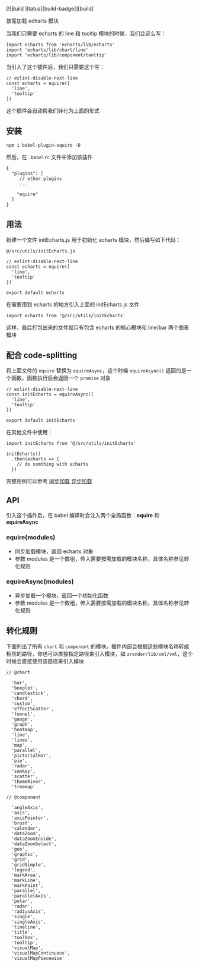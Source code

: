 [![Build Status][build-badge]][build]

按需加载 echarts 模块

当我们只需要 echarts 的 line 和 tooltip 模块的时候，我们会这么写：

```
import echarts from 'echarts/lib/echarts'
import 'echarts/lib/chart/line'
import 'echarts/lib/component/tooltip'
```
当引入了这个插件后，我们只需要这个写：

```
// eslint-disable-next-line
const echarts = equire([
  'line',
  'tooltip'
])
```
这个插件会自动帮我们转化为上面的形式

## 安装
```shell
npm i babel-plugin-equire -D
```
然后，在 `.babelrc` 文件中添加该插件

```
{
  "plugins": [
  	 // other plugins
  	 ...
  	 
    "equire"
  ]
}
``` 

## 用法
新建一个文件 initEcharts.js 用于初始化 echarts 模块，然后编写如下代码：

```
@/src/utils/initEcharts.js

// eslint-disable-next-line
const echarts = equire([
  'line',
  'tooltip'
])

export default echarts
```
在需要用到 echarts 的地方引入上面的 initEcharts.js 文件

```
import echarts from '@/src/utils/initEcharts'
```
这样，最后打包出来的文件就只有包含 echarts 的核心模块和 line/bar 两个图表模块

## 配合 code-splitting
将上面文件的 `equire` 替换为 `equireAsync`，这个时候 `equireAsync()` 返回的是一个函数，函数执行后会返回一个 `promise` 对象

```
// eslint-disable-next-line
const initEcharts = equireAsync([
  'line',
  'tooltip'
])

export default initEcharts
```
在其他文件中使用：

```
import initEcharts from '@/src/utils/initEcharts'

initEcharts()
  .then(echarts => {
    // do somthing with echarts
  })
```

完整用例可以参考 [同步加载](example/basic.vue) [异步加载](example/async.vue)

## API
引入这个插件后，在 babel 编译时会注入两个全局函数：**equire** 和 **equireAsync**
### equire(modules)
- 同步加载模块，返回 echarts 对象
- 参数 modules 是一个数组，传入需要按需加载的模块名称，具体名称参见转化规则

### equireAsync(modules)
- 异步加载一个模块，返回一个初始化函数
- 参数 modules 是一个数组，传入需要按需加载的模块名称，具体名称参见转化规则

## 转化规则
下面列出了所有 `chart` 和 `component` 的模块，插件内部会根据这些模块名称转成相应的路径，你也可以直接指定路径来引入模块，如 `zrender/lib/vml/vml`，这个时候会直接使用该路径来引入模块

```
// @chart

  'bar',
  'boxplot',
  'candlestick',
  'chord',
  'custom',
  'effectScatter',
  'funnel',
  'gauge',
  'graph',
  'heatmap',
  'line',
  'lines',
  'map',
  'parallel',
  'pictorialBar',
  'pie',
  'radar',
  'sankey',
  'scatter',
  'themeRiver',
  'treemap'
  
// @component

  'angleAxis',
  'axis',
  'axisPointer',
  'brush',
  'calendar',
  'dataZoom',
  'dataZoomInside',
  'dataZoomSelect',
  'geo',
  'graphic',
  'grid',
  'gridSimple',
  'legend',
  'markArea',
  'markLine',
  'markPoint',
  'parallel',
  'parallelAxis',
  'polar',
  'radar',
  'radiusAxis',
  'single',
  'singleAxis',
  'timeline',
  'title',
  'toolbox',
  'tooltip',
  'visualMap',
  'visualMapContinuous',
  'visualMapPiecewise'
```
